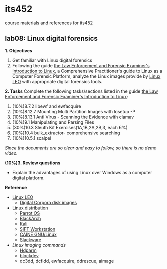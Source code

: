 # its452
course materials and references for its452

## lab08: Linux digital forensics

**1. Objectives**

1. Get familiar with Linux digital forensics
2. Following the guide [the Law Enforcement and Forensic Examiner's Introduction to Linux](https://linuxleo.com/), a Comprehensive Practitioner's guide to Linux as a Computer Forensic Platform,  analyze the Linux images provide by [Linux LEO](https://linuxleo.com/) with appropriate digital forensics tools.

**2. Tasks**
Complete the following tasks/sections listed in the guide [the Law Enforcement and Forensic Examiner's Introduction to Linux](./guide/LinuxLeo494.pdf):

1. (10%)8.7.2 libewf and ewfacquire
2. (10%)8.12.7  Mounting Multi Partition Images with losetup -P
3. (10%)8.13.1  Anti Virus - Scanning the Evidence with clamav
4. (10%)9.1  Manipulating and Parsing Files
5. (30%)10.3  Sleuth Kit Exercises(1A,1B,2A,2B,3, each 6%)
6. (10%)10.4 bulk_extractor- comprehensive searching
7. (10%)10.5.1 scalpel

*Since the documents are so clear and easy to follow, so there is no demo video.*

**(10%)3. Review questions**
* Explain the advantages of using Linux over Windows as a computer digital platform.

**Reference**
* [Linux LEO](https://linuxleo.com/)
  * [Digital Corpora disk images](https://digitalcorpora.org/corpora/disk-images)
* [Linux distribution](https://en.wikipedia.org/wiki/Linux_distribution)
  * [Parrot OS](https://www.parrotsec.org/)
  * [BlackArch](https://blackarch.org/)
  * [Kali](https://www.kali.org/)
  * [SIFT Workstation](https://digital-forensics.sans.org/community/downloads)
  * [CAINE GNU/Linux](https://www.caine-live.net/)
  * [Slackware](http://www.slackware.com/)
* *Linux imaging commands*
  * [Hdparm](https://en.wikipedia.org/wiki/Hdparm)
  * [blockdev](http://manpages.ubuntu.com/manpages/focal/man8/blockdev.8.html)
  * dc3dd, dcfldd, ewfacquire, ddrescue, aimage